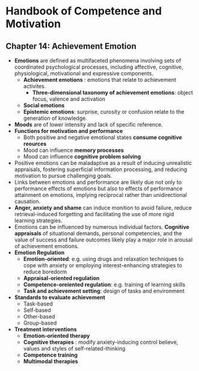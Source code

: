 # Handbook of Competence and Motivation


## Chapter 14: Achievement Emotion
* **Emotions** are defined as multifaceted phenomena involving sets of coordinated psychological processes, including affective, cognitive, physiological, motivational and expressive components.
	* **Achievement emotions** : emotions that relate to achievement activites.
		* **Three-dimensional taxonomy of achievement emotions**: object focus, valence and activation
	* **Social emotions**
	* **Epistemic emotions**: surprise, curosity or confusion relate to the generation of knowledge.
* **Moods** are of lower intensity and lack of specific reference.
* **Functions for motivation and performance** 
	* Both positive and negative emotional states **consume cognitive reources**
	* Mood can influence **memory processes**
	* Mood can influence **cognitive problem solving**
* Positive emotions can be maladaptive as a result of inducing unrealistic appraisals, fostering superficial information processing, and reducing motivation to pursue challenging goals.
* Links between emotions and performance are likely due not only to performance effects of emotions but also to effects of performance attainment on emotions, implying reciprocal rather than unidirectional causation.
* **Anger, anxiety and shame** can induce monition to avoid failure, reduce retrieval-induced forgetting and facilitating the use of more rigid learning strategies.
* Emotions can be influenced by numerous individual factors. **Cognitive appraisals** of situational demands, personal competencies, and the value of success and failure outcomes likely play a major role in arousal of achievement emotions.
* **Emotion Regulation**
	* **Emotion-oriented**: e.g. using drugs and relaxation techniques to cope with anxiety or employing interest-enhancing strategies to reduce boredorm
	* **Appraisal-oriented regulation**
	* **Competence-oreiented regulation**: e.g. training of learning skills
	* **Task and achievement setting**: design of tasks and environment
*  **Standards to evaluate achievement**
	* Task-based
	* Self-based
	* Other-based
	* Group-based
* **Treatment interventions**
	* **Emotion-oriented therapy**
	* **Cognitive therapies** : modify anxiety-inducing control believe, values and styles of self-related-thinking
	* **Competence training**
	* **Multimodal therapies**